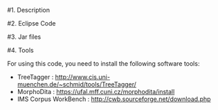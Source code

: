 
#1. Description


#2. Eclipse Code


#3. Jar files


#4. Tools 

 For using this code, you need to install the following software tools:
 - TreeTagger : http://www.cis.uni-muenchen.de/~schmid/tools/TreeTagger/
 - MorphoDita : https://ufal.mff.cuni.cz/morphodita/install
 - IMS Corpus WorkBench : http://cwb.sourceforge.net/download.php


